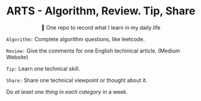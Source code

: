<div align="center">
  <h1 style="border:0">ARTS - Algorithm, Review. Tip, Share</h1>
  📌 One repo to record what I learn in my daily life
</div>


`Algorithm:` Complete algorithm questions, like leetcode.

`Review:` Give the comments for one English techinical article. (Medium Website)

`Tip:` Learn one technical skill.

`Share:` Share one technical viewpoint or thought about it. 

Do *at least one thing in each category* in a week. 


